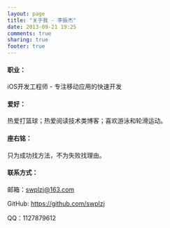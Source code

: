 ```yaml
---
layout: page
title: "关于我 - 李振杰"
date: 2013-09-21 19:25
comments: true
sharing: true
footer: true
---
```



#### 职业：
iOS开发工程师 - 专注移动应用的快速开发

#### 爱好：
热爱打篮球；热爱阅读技术类博客；喜欢游泳和轮滑运动。
#### 座右铭：
只为成功找方法，不为失败找理由。
#### 联系方式：
邮箱：swplzj@163.com

GitHub: https://github.com/swplzj  

QQ：1127879612
